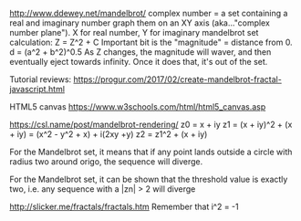 http://www.ddewey.net/mandelbrot/
  complex number = a set containing a real and imaginary number
  graph them on an XY axis (aka..."complex number plane").  X for real number, Y for imaginary
  mandelbrot set calculation: Z = Z^2 + C
  Important bit is the "magnitude" = distance from 0.  d = (a^2 + b^2)^0.5
  As Z changes, the magnitude will waver, and then eventually eject towards infinity.  Once it does that, it's out of the set.

Tutorial reviews:
  https://progur.com/2017/02/create-mandelbrot-fractal-javascript.html


HTML5 canvas
  https://www.w3schools.com/html/html5_canvas.asp


https://csl.name/post/mandelbrot-rendering/
  z0 = x + iy
  z1 = (x + iy)^2 + (x + iy) = (x^2 - y^2 + x) + i(2xy +y)
  z2 = z1^2 + (x + iy)

  For the Mandelbrot set, it means that if any point lands outside a circle with radius two around origo, the sequence will diverge.

  For the Mandelbrot set, it can be shown that the threshold value is exactly two, i.e. any sequence with a |zn| > 2 will diverge


http://slicker.me/fractals/fractals.htm
  Remember that i^2  = -1
